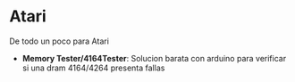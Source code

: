 # Atari
De todo un poco para Atari

* **Memory Tester/4164Tester**: Solucion barata con arduino para verificar si una dram 4164/4264 presenta fallas
